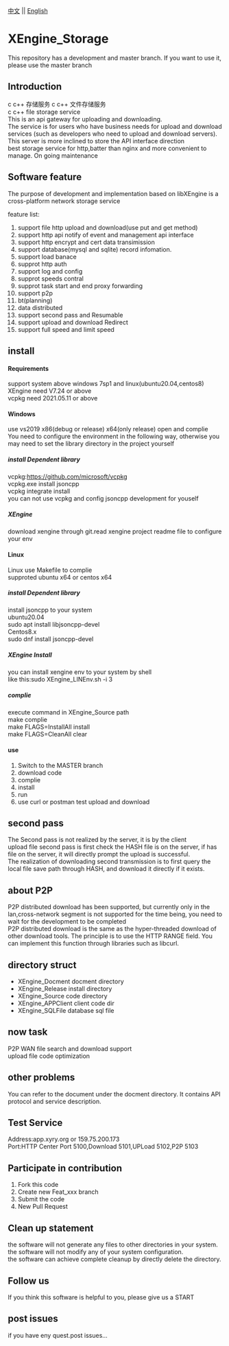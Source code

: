 [中文](README.md) ||  [English](README.en.md)  
# XEngine_Storage
This repository has a development and master branch. If you want to use it, please use the master branch  

## Introduction
c c++ 存储服务 c c++ 文件存储服务  
c c++ file storage service  
This is an api gateway for uploading and downloading.  
The service is for users who have business needs for upload and download services (such as developers who need to upload and download servers).  
This server is more inclined to store the API interface direction  
best storage service for http,batter than nginx and more convenient to manage. On going maintenance  

## Software feature
The purpose of development and implementation based on libXEngine is a cross-platform network storage service  

feature list:  
1. support file http upload and download(use put and get method)  
2. support http api notify of event and management api interface  
3. support http encrypt and cert data transimission  
4. support database(mysql and sqlite) record infomation.  
5. support load banace  
6. supprot http auth  
7. support log and config  
8. supprot speeds contral  
9. supprot task start and end proxy forwarding  
10. support p2p  
11. bt(planning)  
12. data distributed  
13. support second pass and Resumable   
14. support upload and download Redirect  
15. support full speed and limit speed

## install

#### Requirements  
support system above windows 7sp1 and linux(ubuntu20.04,centos8)  
XEngine need V7.24 or above  
vcpkg need 2021.05.11 or above  

#### Windows
use vs2019 x86(debug or release) x64(only release) open and complie  
You need to configure the environment in the following way, otherwise you may need to set the library directory in the project yourself  

##### install Dependent library
vcpkg:https://github.com/microsoft/vcpkg   
vcpkg.exe install jsoncpp  
vcpkg integrate install  
you can not use vcpkg and config jsoncpp development for youself   

##### XEngine
download xengine through git.read xengine project readme file to configure your env  

#### Linux
Linux use Makefile to complie  
supproted ubuntu x64 or centos x64     

##### install Dependent library
install jsoncpp to your system  
ubuntu20.04  
sudo apt install libjsoncpp-devel  
Centos8.x  
sudo dnf install jsoncpp-devel  

##### XEngine Install
you can install xengine env to your system by shell   
like this:sudo XEngine_LINEnv.sh -i 3  
##### complie
execute command in XEngine_Source path  
make complie  
make FLAGS=InstallAll install  
make FLAGS=CleanAll clear  

#### use

1.  Switch to the MASTER branch
2.  download code
3.  complie
4.  install
5.  run
6.  use curl or postman test upload and download  

## second pass
The Second pass is not realized by the server, it is by the client  
upload file second pass is first check the HASH file is on the server, if has file on the server, it will directly prompt the upload is successful.  
The realization of downloading second transmission is to first query the local file save path through HASH, and download it directly if it exists.

## about P2P
P2P distributed download has been supported, but currently only in the lan,cross-network segment is not supported for the time being, you need to wait for the development to be completed  
P2P distributed download is the same as the hyper-threaded download of other download tools. The principle is to use the HTTP RANGE field. You can implement this function through libraries such as libcurl.  

## directory struct
- XEngine_Docment   docment directory
- XEngine_Release   install directory
- XEngine_Source    code    directory  
- XEngine_APPClient client  code dir  
- XEngine_SQLFile   database sql file

## now task
P2P WAN file search and download support  
upload file code optimization  

## other problems   
You can refer to the document under the docment directory. It contains API protocol and service description.  

## Test Service
Address:app.xyry.org or 159.75.200.173  
Port:HTTP Center Port 5100,Download 5101,UPLoad 5102,P2P 5103  

## Participate in contribution

1. Fork this code
2. Create new Feat_xxx branch
3. Submit the code
4. New Pull Request

## Clean up statement
the software will not generate any files to other directories in your system.  
the software will not modify any of your system configuration.  
the software can achieve complete cleanup by directly delete the directory.  

## Follow us
If you think this software is helpful to you, please give us a START

## post issues

if you have eny quest.post issues...
